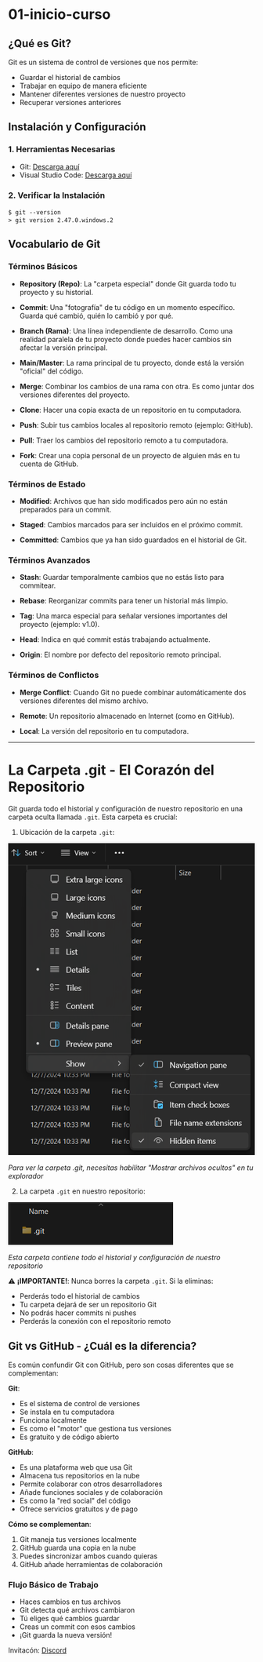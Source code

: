 # 01-inicio-curso

## ¿Qué es Git?
Git es un sistema de control de versiones que nos permite:
- Guardar el historial de cambios
- Trabajar en equipo de manera eficiente
- Mantener diferentes versiones de nuestro proyecto
- Recuperar versiones anteriores

## Instalación y Configuración

### 1. Herramientas Necesarias
- Git: [Descarga aquí](https://git-scm.com/downloads)
- Visual Studio Code: [Descarga aquí](https://code.visualstudio.com/)

### 2. Verificar la Instalación

```console 
$ git --version
> git version 2.47.0.windows.2
```

## Vocabulario de Git

### Términos Básicos
- **Repository (Repo)**: La "carpeta especial" donde Git guarda todo tu proyecto y su historial.

- **Commit**: Una "fotografía" de tu código en un momento específico. Guarda qué cambió, quién lo cambió y por qué.

- **Branch (Rama)**: Una línea independiente de desarrollo. Como una realidad paralela de tu proyecto donde puedes hacer cambios sin afectar la versión principal.

- **Main/Master**: La rama principal de tu proyecto, donde está la versión "oficial" del código.

- **Merge**: Combinar los cambios de una rama con otra. Es como juntar dos versiones diferentes del proyecto.

- **Clone**: Hacer una copia exacta de un repositorio en tu computadora.

- **Push**: Subir tus cambios locales al repositorio remoto (ejemplo: GitHub).

- **Pull**: Traer los cambios del repositorio remoto a tu computadora.

- **Fork**: Crear una copia personal de un proyecto de alguien más en tu cuenta de GitHub.

### Términos de Estado
- **Modified**: Archivos que han sido modificados pero aún no están preparados para un commit.

- **Staged**: Cambios marcados para ser incluidos en el próximo commit.

- **Committed**: Cambios que ya han sido guardados en el historial de Git.

### Términos Avanzados
- **Stash**: Guardar temporalmente cambios que no estás listo para commitear.

- **Rebase**: Reorganizar commits para tener un historial más limpio.

- **Tag**: Una marca especial para señalar versiones importantes del proyecto (ejemplo: v1.0).

- **Head**: Indica en qué commit estás trabajando actualmente.

- **Origin**: El nombre por defecto del repositorio remoto principal.

### Términos de Conflictos
- **Merge Conflict**: Cuando Git no puede combinar automáticamente dos versiones diferentes del mismo archivo.

- **Remote**: Un repositorio almacenado en Internet (como en GitHub).

- **Local**: La versión del repositorio en tu computadora.

---

# La Carpeta .git - El Corazón del Repositorio

Git guarda todo el historial y configuración de nuestro repositorio en una carpeta oculta llamada `.git`. Esta carpeta es crucial:

1. Ubicación de la carpeta `.git`:

![Explorador mostrando opciones de carpetas ocultas](../assets/images/1.docExplorer.png "Habilitar visualización de archivos ocultos")

*Para ver la carpeta .git, necesitas habilitar "Mostrar archivos ocultos" en tu explorador*

2. La carpeta `.git` en nuestro repositorio:

![Carpeta .git en el repositorio](../assets/images/2.gitFolder.png "Carpeta .git en el repositorio")

*Esta carpeta contiene todo el historial y configuración de nuestro repositorio*

⚠️ **¡IMPORTANTE!**: Nunca borres la carpeta `.git`. Si la eliminas:
- Perderás todo el historial de cambios
- Tu carpeta dejará de ser un repositorio Git
- No podrás hacer commits ni pushes
- Perderás la conexión con el repositorio remoto

## Git vs GitHub - ¿Cuál es la diferencia?

Es común confundir Git con GitHub, pero son cosas diferentes que se complementan:

**Git**:
- Es el sistema de control de versiones
- Se instala en tu computadora
- Funciona localmente
- Es como el "motor" que gestiona tus versiones
- Es gratuito y de código abierto

**GitHub**:
- Es una plataforma web que usa Git
- Almacena tus repositorios en la nube
- Permite colaborar con otros desarrolladores
- Añade funciones sociales y de colaboración
- Es como la "red social" del código
- Ofrece servicios gratuitos y de pago

**Cómo se complementan**:
1. Git maneja tus versiones localmente
2. GitHub guarda una copia en la nube
3. Puedes sincronizar ambos cuando quieras
4. GitHub añade herramientas de colaboración

### Flujo Básico de Trabajo

- Haces cambios en tus archivos
- Git detecta qué archivos cambiaron
- Tú eliges qué cambios guardar
- Creas un commit con esos cambios
- ¡Git guarda la nueva versión!


Invitacón: [Discord](https://discord.com/invite/pBjEVYTC7t)